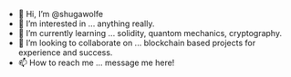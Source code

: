 - 👋 Hi, I’m @shugawolfe
- 👀 I’m interested in ... anything really.
- 🌱 I’m currently learning ... solidity, quantom mechanics, cryptography.
- 💞️ I’m looking to collaborate on ... blockchain based projects for experience and success.
- 📫 How to reach me ... message me here!

<!---
shugawolfe/shugawolfe is a ✨ special ✨ repository because its `README.md` (this file) appears on your GitHub profile.
You can click the Preview link to take a look at your changes.
--->
